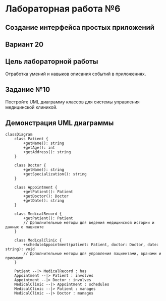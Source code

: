 
# Лабораторная работа №6

## Создание интерфейса простых приложений

## Вариант 20

## Цель лабораторной работы

Отработка умений и навыков описания событий в приложениях.

## Задание №10

Постройте UML диаграмму классов для системы управления медицинской клиникой.

## Демонстрация UML диаграммы


```mermaid
classDiagram
    class Patient {
        +getName(): string
        +getAge(): int
        +getAddress(): string
    }

    class Doctor {
        +getName(): string
        +getSpecialization(): string
    }

    class Appointment {
        +getPatient(): Patient
        +getDoctor(): Doctor
        +getDate(): string
    }

    class MedicalRecord {
        +getPatient(): Patient
        // Дополнительные методы для ведения медицинской истории и данных о пациенте
    }

    class MedicalClinic {
        +scheduleAppointment(patient: Patient, doctor: Doctor, date: string): void
        // Дополнительные методы для управления пациентами, врачами и приемами
    }

    Patient --|> MedicalRecord : has
    Appointment --|> Patient : involves
    Appointment --|> Doctor : involves
    MedicalClinic --|> Appointment : schedules
    MedicalClinic --|> Patient : manages
    MedicalClinic --|> Doctor : manages

```



